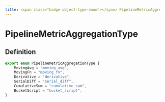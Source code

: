```yaml
---
title: <span class="badge object-type-enum"></span> PipelineMetricAggregationType
---
```

# <span class="badge object-type-enum"></span> PipelineMetricAggregationType

## Definition

```typescript
export enum PipelineMetricAggregationType {
	MovingAvg = "moving_avg",
	MovingFn = "moving_fn",
	Derivative = "derivative",
	SerialDiff = "serial_diff",
	CumulativeSum = "cumulative_sum",
	BucketScript = "bucket_script",
}

```
